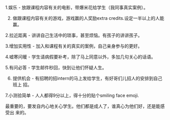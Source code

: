 1.娱乐 - 放跟课程内容有关的电影，带爆米花给学生（我同事真实案例）。

2. 做跟课程内容有关的游戏，游戏赢的人奖励extra  credits.设定一半以上的人能赢。

2.拉近距离 - 讲讲自己生活中的琐事，甚至烦恼。有孩子的讲讲孩子。

3.增加实用性 - 加入和课程有关的真实的案例，自己亲身参与的更好。

4.嘘寒问暖 - 学生请病假要补考，除了马上同意以外，多加几句关心的话语。

5.有问必答 - 学生邮件秒回，快到让他们怀疑人生。

6. 提供机会 - 有招聘的招intern的马上发给学生，有好哥们儿招人的安排到自己班上
招。

7.小测验简单 - 人人都得9分以上，得十分的贴个smiling face emoji.

最重要的，要发自内心地关心学生。他们都是成人了，谁真心为他们好，还是能感受出
来的。
